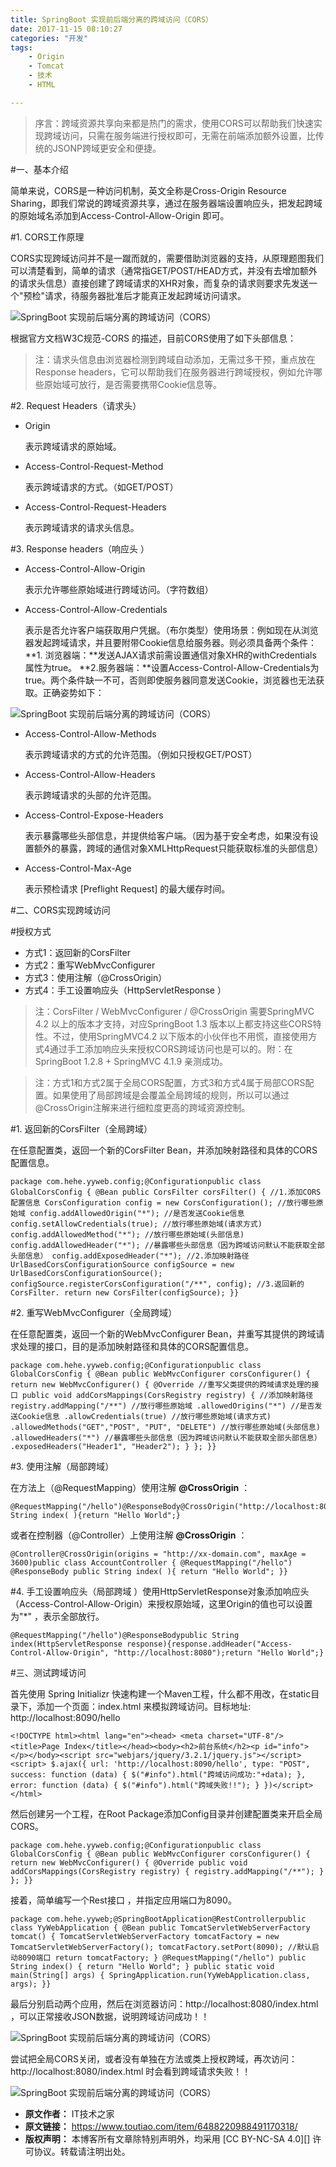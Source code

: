 ```yaml
---
title: SpringBoot 实现前后端分离的跨域访问（CORS）
date: 2017-11-15 08:10:27
categories: "开发"
tags:
	- Origin
	- Tomcat
	- 技术
	- HTML

---
```


> 序言：跨域资源共享向来都是热门的需求，使用CORS可以帮助我们快速实现跨域访问，只需在服务端进行授权即可，无需在前端添加额外设置，比传统的JSONP跨域更安全和便捷。

\#一、基本介绍

简单来说，CORS是一种访问机制，英文全称是Cross-Origin Resource Sharing，即我们常说的跨域资源共享，通过在服务器端设置响应头，把发起跨域的原始域名添加到Access-Control-Allow-Origin 即可。

\#1. CORS工作原理

CORS实现跨域访问并不是一蹴而就的，需要借助浏览器的支持，从原理题图我们可以清楚看到，简单的请求（通常指GET/POST/HEAD方式，并没有去增加额外的请求头信息）直接创建了跨域请求的XHR对象，而复杂的请求则要求先发送一个"预检"请求，待服务器批准后才能真正发起跨域访问请求。

![SpringBoot 实现前后端分离的跨域访问（CORS）][SpringBoot _CORS]

根据官方文档W3C规范-CORS 的描述，目前CORS使用了如下头部信息：

> 注：请求头信息由浏览器检测到跨域自动添加，无需过多干预，重点放在Response headers，它可以帮助我们在服务器进行跨域授权，例如允许哪些原始域可放行，是否需要携带Cookie信息等。

\#2. Request Headers（请求头）

 *  Origin
    
    表示跨域请求的原始域。
 *  Access-Control-Request-Method
    
    表示跨域请求的方式。（如GET/POST）
 *  Access-Control-Request-Headers
    
    表示跨域请求的请求头信息。

\#3. Response headers（响应头 ）

 *  Access-Control-Allow-Origin
    
    表示允许哪些原始域进行跨域访问。（字符数组）
 *  Access-Control-Allow-Credentials
    
    表示是否允许客户端获取用户凭据。（布尔类型）使用场景：例如现在从浏览器发起跨域请求，并且要附带Cookie信息给服务器。则必须具备两个条件：\*\*1. 浏览器端：\*\*发送AJAX请求前需设置通信对象XHR的withCredentials 属性为true。 \*\*2.服务器端：\*\*设置Access-Control-Allow-Credentials为true。两个条件缺一不可，否则即使服务器同意发送Cookie，浏览器也无法获取。正确姿势如下：

![SpringBoot 实现前后端分离的跨域访问（CORS）][SpringBoot _CORS 1]

 *  Access-Control-Allow-Methods
    
    表示跨域请求的方式的允许范围。（例如只授权GET/POST）
 *  Access-Control-Allow-Headers
    
    表示跨域请求的头部的允许范围。
 *  Access-Control-Expose-Headers
    
    表示暴露哪些头部信息，并提供给客户端。（因为基于安全考虑，如果没有设置额外的暴露，跨域的通信对象XMLHttpRequest只能获取标准的头部信息）
 *  Access-Control-Max-Age
    
    表示预检请求 \[Preflight Request\] 的最大缓存时间。

\#二、CORS实现跨域访问

\#授权方式

 *  方式1：返回新的CorsFilter
 *  方式2：重写WebMvcConfigurer
 *  方式3：使用注解（@CrossOrigin）
 *  方式4：手工设置响应头（HttpServletResponse ）

> 注：CorsFilter / WebMvcConfigurer / @CrossOrigin 需要SpringMVC 4.2 以上的版本才支持，对应SpringBoot 1.3 版本以上都支持这些CORS特性。不过，使用SpringMVC4.2 以下版本的小伙伴也不用慌，直接使用方式4通过手工添加响应头来授权CORS跨域访问也是可以的。附：在SpringBoot 1.2.8 + SpringMVC 4.1.9 亲测成功。

> 注：方式1和方式2属于全局CORS配置，方式3和方式4属于局部CORS配置。如果使用了局部跨域是会覆盖全局跨域的规则，所以可以通过@CrossOrigin注解来进行细粒度更高的跨域资源控制。

\#1. 返回新的CorsFilter（全局跨域）

在任意配置类，返回一个新的CorsFilter Bean，并添加映射路径和具体的CORS配置信息。

    package com.hehe.yyweb.config;@Configurationpublic class GlobalCorsConfig { @Bean public CorsFilter corsFilter() { //1.添加CORS配置信息 CorsConfiguration config = new CorsConfiguration(); //放行哪些原始域 config.addAllowedOrigin("*"); //是否发送Cookie信息 config.setAllowCredentials(true); //放行哪些原始域(请求方式) config.addAllowedMethod("*"); //放行哪些原始域(头部信息) config.addAllowedHeader("*"); //暴露哪些头部信息（因为跨域访问默认不能获取全部头部信息） config.addExposedHeader("*"); //2.添加映射路径 UrlBasedCorsConfigurationSource configSource = new UrlBasedCorsConfigurationSource(); configSource.registerCorsConfiguration("/**", config); //3.返回新的CorsFilter. return new CorsFilter(configSource); }}

\#2. 重写WebMvcConfigurer（全局跨域）

在任意配置类，返回一个新的WebMvcConfigurer Bean，并重写其提供的跨域请求处理的接口，目的是添加映射路径和具体的CORS配置信息。

    package com.hehe.yyweb.config;@Configurationpublic class GlobalCorsConfig { @Bean public WebMvcConfigurer corsConfigurer() { return new WebMvcConfigurer() { @Override //重写父类提供的跨域请求处理的接口 public void addCorsMappings(CorsRegistry registry) { //添加映射路径 registry.addMapping("/**") //放行哪些原始域 .allowedOrigins("*") //是否发送Cookie信息 .allowCredentials(true) //放行哪些原始域(请求方式) .allowedMethods("GET","POST", "PUT", "DELETE") //放行哪些原始域(头部信息) .allowedHeaders("*") //暴露哪些头部信息（因为跨域访问默认不能获取全部头部信息） .exposedHeaders("Header1", "Header2"); } }; }}

\#3. 使用注解（局部跨域）

在方法上（@RequestMapping）使用注解 **@CrossOrigin** ：

    @RequestMapping("/hello")@ResponseBody@CrossOrigin("http://localhost:8080")public String index( ){return "Hello World";}

或者在控制器（@Controller）上使用注解 **@CrossOrigin** ：

    @Controller@CrossOrigin(origins = "http://xx-domain.com", maxAge = 3600)public class AccountController { @RequestMapping("/hello") @ResponseBody public String index( ){ return "Hello World"; }}

\#4. 手工设置响应头（局部跨域 ）使用HttpServletResponse对象添加响应头（Access-Control-Allow-Origin）来授权原始域，这里Origin的值也可以设置为"\*" ，表示全部放行。

    @RequestMapping("/hello")@ResponseBodypublic String index(HttpServletResponse response){response.addHeader("Access-Control-Allow-Origin", "http://localhost:8080");return "Hello World";}

\#三、测试跨域访问

首先使用 Spring Initializr 快速构建一个Maven工程，什么都不用改，在static目录下，添加一个页面：index.html 来模拟跨域访问。目标地址: http://localhost:8090/hello

    <!DOCTYPE html><html lang="en"><head> <meta charset="UTF-8"/> <title>Page Index</title></head><body><h2>前台系统</h2><p id="info"></p></body><script src="webjars/jquery/3.2.1/jquery.js"></script><script> $.ajax({ url: 'http://localhost:8090/hello', type: "POST", success: function (data) { $("#info").html("跨域访问成功:"+data); }, error: function (data) { $("#info").html("跨域失败!!"); } })</script></html>

然后创建另一个工程，在Root Package添加Config目录并创建配置类来开启全局CORS。

    package com.hehe.yyweb.config;@Configurationpublic class GlobalCorsConfig { @Bean public WebMvcConfigurer corsConfigurer() { return new WebMvcConfigurer() { @Override public void addCorsMappings(CorsRegistry registry) { registry.addMapping("/**"); } }; }}

接着，简单编写一个Rest接口 ，并指定应用端口为8090。

    package com.hehe.yyweb;@SpringBootApplication@RestControllerpublic class YyWebApplication { @Bean public TomcatServletWebServerFactory tomcat() { TomcatServletWebServerFactory tomcatFactory = new TomcatServletWebServerFactory(); tomcatFactory.setPort(8090); //默认启动8090端口 return tomcatFactory; } @RequestMapping("/hello") public String index() { return "Hello World"; } public static void main(String[] args) { SpringApplication.run(YyWebApplication.class, args); }}

最后分别启动两个应用，然后在浏览器访问：http://localhost:8080/index.html ，可以正常接收JSON数据，说明跨域访问成功！！

![SpringBoot 实现前后端分离的跨域访问（CORS）][SpringBoot _CORS 2]

尝试把全局CORS关闭，或者没有单独在方法或类上授权跨域，再次访问：http://localhost:8080/index.html 时会看到跨域请求失败！！

![SpringBoot 实现前后端分离的跨域访问（CORS）][SpringBoot _CORS 3]

  



[SpringBoot _CORS]: /pro/os/crawler/FIAE-BBNF-VFAV.jpg
[SpringBoot _CORS 1]: /pro/os/crawler/7ZIR-FBEQ-6NQI.jpg
[SpringBoot _CORS 2]: /pro/os/crawler/FFJ2-MAFZ-BM3E.jpg
[SpringBoot _CORS 3]: /pro/os/crawler/RIIE-2IIV-I2QN.jpg
 *  **原文作者：** IT技术之家
 *  **原文链接：** https://www.toutiao.com/item/6488220988491170318/
 *  **版权声明：** 本博客所有文章除特别声明外，均采用 [CC BY-NC-SA 4.0][] 许可协议。转载请注明出处。